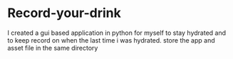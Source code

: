 # Record-your-drink
I created a gui based application in python for myself to stay hydrated and to keep record on when the last time i was hydrated.
store the app and asset file in the same directory
